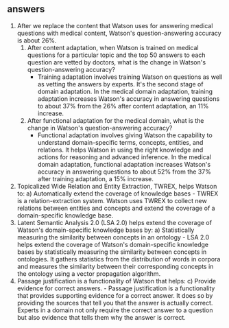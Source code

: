 answers
--------
1. After we replace the content that Watson uses for answering medical questions with medical content, Watson's question-answering accuracy is about 26%.
	1. After content adaptation, when Watson is trained on medical questions for a particular topic and the top 50 answers to each question are vetted by doctors, what is the change in Watson's question-answering accuracy?
		- Training adaptation involves training Watson on questions as well as vetting the answers by experts. It's the second stage of domain adaptation. In the medical domain adaptation, training adaptation increases Watson's accuracy in answering questions to about 37% from the 26% after content adaptation, an 11% increase.
	2. After functional adaptation for the medical domain, what is the change in Watson's question-answering accuracy? 
		- Functional adaptation involves giving Watson the capability to understand domain-specific terms, concepts, entities, and relations. It helps Watson in using the right knowledge and actions for reasoning and advanced inference. In the medical domain adaptation, functional adaptation increases Watson's accuracy in answering questions to about 52% from the 37% after training adaptation, a 15% increase.
2. Topicalized Wide Relation and Entity Extraction, TWREX, helps Watson to:
	 a) Automatically extend the coverage of knowledge bases - TWREX is a relation-extraction system. Watson uses TWREX to collect new relations between entities and concepts and extend the coverage of a domain-specific knowledge base.
3. Latent Semantic Analysis 2.0 (LSA 2.0) helps extend the coverage of Watson's domain-specific knowledge bases by:
	 a) Statistically measuring the similarity between concepts in an ontology - LSA 2.0 helps extend the coverage of Watson's domain-specific knowledge bases by statistically measuring the similarity between concepts in ontologies. It gathers statistics from the distribution of words in corpora and measures the similarity between their corresponding concepts in the ontology using a vector propagation algorithm.
4. Passage justification is a functionality of Watson that helps:
	c) Provide evidence for correct answers. - Passage justification is a functionality that provides supporting evidence for a correct answer. It does so by providing the sources that tell you that the answer is actually correct. Experts in a domain not only require the correct answer to a question but also evidence that tells them why the answer is correct.
